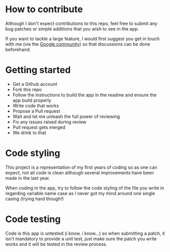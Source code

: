 # How to contribute

Although I don't expect contributions to this repo, feel free to submit any bug patches or simple additions that you wish to see in the app.

If you want to tackle a large feature, I would first suggest you get in touch with me (via the [Google community](http://bit.ly/afn-community)) so that discussions can be done beforehand.

# Getting started

* Get a Github account
* Fork this repo
* Follow the instructions to build the app in the readme and ensure the app build properly
* Write code that works
* Propose a Pull request
* Wait and let me unleash the full power of reviewing
* Fix any issues raised during review
* Pull request gets merged
* We drink to that

# Code styling

This project is a representation of my first years of coding so as one can expect, not all code is clean although several improvements have been made in the last year.

When coding in the app, try to follow the code styling of the file you write in regarding variable name case as I never got my mind around one single casing (trying hard though!)

# Code testing

Code is this app is untested (i know, i know...) so when submitting a patch, it isn't mandatory to provide a unit test, just make sure the patch you write works and it will be tested in the review process.

